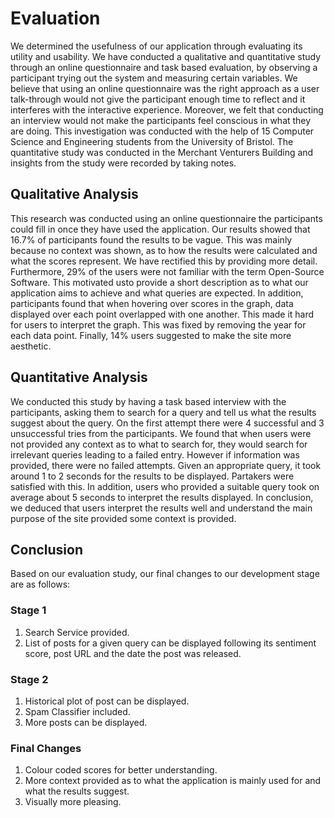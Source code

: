 # Evaluation

We determined the usefulness of our application through evaluating its utility and usability. We have conducted a qualitative and quantitative study through an online questionnaire and task based evaluation, by observing a participant trying out the system and measuring certain variables. We believe that using an online questionnaire was the right approach as a user talk-through would not give the participant enough time to reflect and it interferes with the interactive experience. Moreover, we felt that conducting an interview would not make the participants feel conscious in what they are doing. This investigation was conducted with the help of 15 Computer Science and Engineering students from the University of Bristol. The quantitative study was conducted in the Merchant Venturers Building and insights from the study were recorded by taking notes.

## Qualitative Analysis
This research was conducted using an online questionnaire the participants could fill in once they have used the application. Our results showed that 16.7% of participants found the results to be vague. This was mainly because no context was shown, as to how the results were calculated and what the scores represent. We have rectified this by providing more detail. Furthermore, 29% of the users were not familiar with the term Open-Source Software. This motivated usto  provide a short description as to what our application aims to achieve and what queries are expected. In addition, participants found that when hovering over scores in the graph, data displayed over each point overlapped with one another. This made it hard for users to interpret the graph. This was fixed by removing the year for each data point. Finally, 14% users suggested to make the site more aesthetic.

## Quantitative Analysis
We conducted this study by having a task based interview with the participants, asking them to search for a query and tell us what the results suggest about the query. On the first attempt there were 4 successful and 3 unsuccessful tries from the participants. We found that when users were not provided any context as to what to search for, they would search for irrelevant queries leading to a failed entry. However if information was provided, there were no failed attempts. Given an appropriate query, it took around 1 to 2 seconds for the results to be displayed. Partakers were satisfied with this. In addition, users who provided a suitable query took on average about 5 seconds to interpret the results displayed. In conclusion, we deduced that users interpret the results well and understand the main purpose of the site provided some context is provided.

## Conclusion
Based on our evaluation study, our final changes to our development stage are as follows:

### Stage 1
1. Search Service provided.
2. List of posts for a given query can be displayed following its sentiment score, post URL and the date the post was released.

### Stage 2
1. Historical plot of post can be displayed.
2. Spam Classifier included.
3. More posts can be displayed.

### Final Changes
1. Colour coded scores for better understanding.
2. More context provided as to what the application is mainly used for and what the results suggest.
3. Visually more pleasing.
